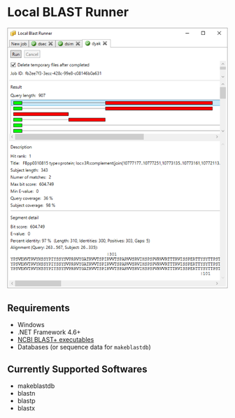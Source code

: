 # Local BLAST Runner

![Screenshot](https://github.com/fog-bank/localblast/blob/master/docs/images/screenshot.png)

## Requirements
* Windows
* .NET Framework 4.6+
* [NCBI BLAST+ executables](https://blast.ncbi.nlm.nih.gov/Blast.cgi?CMD=Web&PAGE_TYPE=BlastDocs&DOC_TYPE=Download)
* Databases (or sequence data for `makeblastdb`)

## Currently Supported Softwares
* makeblastdb
* blastn
* blastp
* blastx
